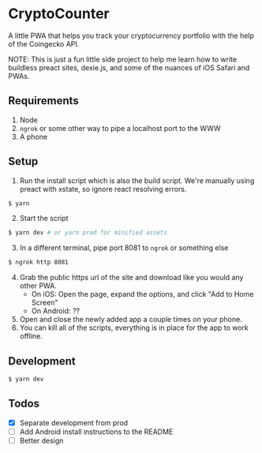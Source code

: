 # CryptoCounter
A little PWA that helps you track your cryptocurrency portfolio with the help of the Coingecko API.

NOTE: This is just a fun little side project to help me learn how to write buildless preact sites, dexie.js, and some of the nuances of iOS Safari and PWAs.

## Requirements
1. Node
2. `ngrok` or some other way to pipe a localhost port to the WWW
3. A phone

## Setup
1. Run the install script which is also the build script. We're manually using preact with xstate, so ignore react resolving errors.
```bash
$ yarn
```
2. Start the script
```bash
$ yarn dev # or yarn prod for minified assets
```
3. In a different terminal, pipe port 8081 to `ngrok` or something else
```bash
$ ngrok http 8081
```
4. Grab the public https url of the site and download like you would any other PWA.
	* On iOS: Open the page, expand the options, and click "Add to Home Screen"
	* On Android: ??
5. Open and close the newly added app a couple times on your phone.
6. You can kill all of the scripts, everything is in place for the app to work offline.

## Development
```bash
$ yarn dev
```

## Todos
- [x] Separate development from prod
- [ ] Add Android install instructions to the README
- [ ] Better design
